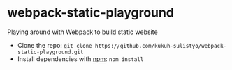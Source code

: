 # webpack-static-playground
Playing around with Webpack to build static website

- Clone the repo: `git clone https://github.com/kukuh-sulistyo/webpack-static-playground.git`
- Install dependencies with [npm](https://www.npmjs.com/): `npm install`
